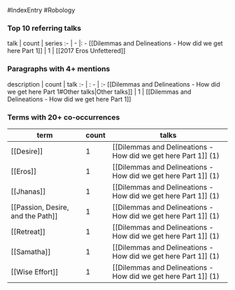 #IndexEntry #Robology

### Top 10 referring talks
talk | count | series
:- | - |: -
[[Dilemmas and Delineations - How did we get here Part 1]] | 1 | [[2017 Eros Unfettered]]

### Paragraphs with 4+ mentions
description | count | talk
:- | : - | :-
[[Dilemmas and Delineations - How did we get here Part 1#Other talks\|Other talks]] | 1 | [[Dilemmas and Delineations - How did we get here Part 1]]

### Terms with 20+ co-occurrences
term | count | talks
-|-|-
[[Desire]] | 1 | <span class="counts">[[Dilemmas and Delineations - How did we get here Part 1]] (1)</span> 
[[Eros]] | 1 | <span class="counts">[[Dilemmas and Delineations - How did we get here Part 1]] (1)</span> 
[[Jhanas]] | 1 | <span class="counts">[[Dilemmas and Delineations - How did we get here Part 1]] (1)</span> 
[[Passion, Desire, and the Path]] | 1 | <span class="counts">[[Dilemmas and Delineations - How did we get here Part 1]] (1)</span> 
[[Retreat]] | 1 | <span class="counts">[[Dilemmas and Delineations - How did we get here Part 1]] (1)</span> 
[[Samatha]] | 1 | <span class="counts">[[Dilemmas and Delineations - How did we get here Part 1]] (1)</span> 
[[Wise Effort]] | 1 | <span class="counts">[[Dilemmas and Delineations - How did we get here Part 1]] (1)</span> 

